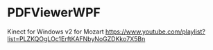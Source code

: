PDFViewerWPF
============

Kinect for Windows v2 for Mozart
https://www.youtube.com/playlist?list=PLZKQOgLOc1ErftKAFNbyNoGZDKko7X5Bn
